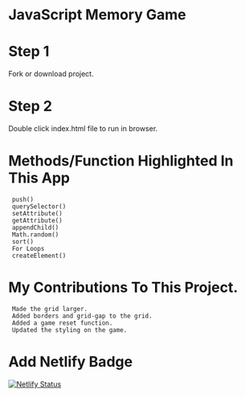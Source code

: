 # JavaScript Memory Game

# Step 1
Fork or download project.

# Step 2
Double click index.html file to run in browser.

# Methods/Function Highlighted In This App

     push()
     querySelector()
     setAttribute()
     getAttribute()
     appendChild()
     Math.random()
     sort()
     For Loops
     createElement()

# My Contributions To This Project.
     Made the grid larger.
     Added borders and grid-gap to the grid.
     Added a game reset function.
     Updated the styling on the game.

# Add Netlify Badge
[![Netlify Status](https://api.netlify.com/api/v1/badges/7aea91b2-02d4-48a3-a098-567a986979d5/deploy-status)](https://app.netlify.com/sites/webtek-thomas-e-kremer-portfolio/deploys)